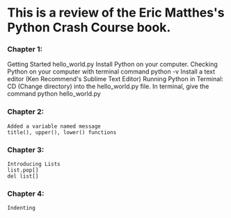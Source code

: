 # This is a review of the Eric Matthes's Python Crash Course book.

### Chapter 1: 
Getting Started
	hello_world.py
Install Python on your computer.
Checking Python on your computer with terminal command python -v
Install a text editor (Ken Recommend's Sublime Text Editor)
Running Python in Terminal: CD (Change directory) into the hello_world.py file. In terminal, give the command python hello_world.py

### Chapter 2: 
	Added a variable named message
	title(), upper(), lower() functions

### Chapter 3:
	Introducing Lists
	list.pop[]
	del list[]

### Chapter 4: 
	Indenting


